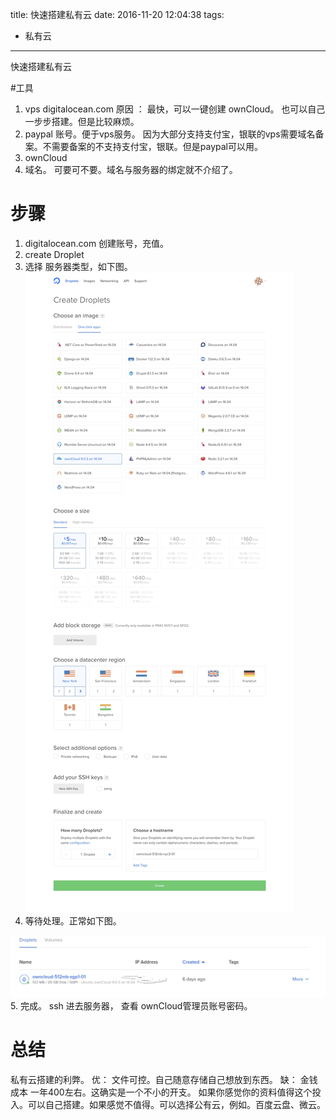 title: 快速搭建私有云
date: 2016-11-20 12:04:38
tags: 
- 私有云
---

快速搭建私有云
<!--more-->
#工具
1. vps digitalocean.com
原因 ： 最快，可以一键创建 ownCloud。
也可以自己一步步搭建。但是比较麻烦。
2. paypal 账号。便于vps服务。
因为大部分支持支付宝，银联的vps需要域名备案。不需要备案的不支持支付宝，银联。但是paypal可以用。
3. ownCloud
4. 域名。
 可要可不要。域名与服务器的绑定就不介绍了。
# 步骤
1. digitalocean.com 创建账号，充值。
2. create Droplet
3. 选择 服务器类型，如下图。
![](./_image/2016-11-09-16-51-31.jpg)
4. 等待处理。正常如下图。

![](./_image/2016-11-09-16-53-35.jpg)
5. 完成。
ssh 进去服务器， 查看 ownCloud管理员账号密码。
# 总结
私有云搭建的利弊。
优：
文件可控。自己随意存储自己想放到东西。
缺：
金钱成本
一年400左右。这确实是一个不小的开支。
如果你感觉你的资料值得这个投入。可以自己搭建。如果感觉不值得。可以选择公有云，例如。百度云盘、微云。





